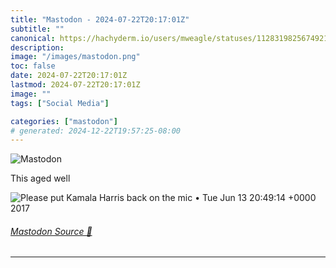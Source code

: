 ```yaml
---
title: "Mastodon - 2024-07-22T20:17:01Z"
subtitle: ""
canonical: https://hachyderm.io/users/mweagle/statuses/112831982567492189
description:
image: "/images/mastodon.png"
toc: false
date: 2024-07-22T20:17:01Z
lastmod: 2024-07-22T20:17:01Z
image: ""
tags: ["Social Media"]

categories: ["mastodon"]
# generated: 2024-12-22T19:57:25-08:00
---
```

![Mastodon](/images/mastodon.png)

<p>This aged well</p>

![Please put Kamala Harris back on the mic
• Tue Jun 13 20:49:14 +0000 2017](a63422a8ff905904.png)

###### [Mastodon Source 🐘](https://hachyderm.io/@mweagle/112831982567492189)

___

